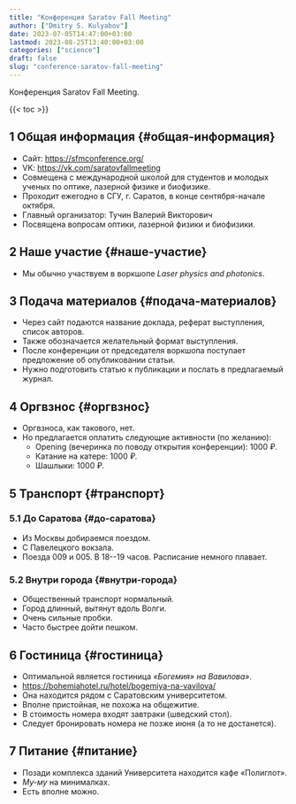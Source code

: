 ```yaml
---
title: "Конференция Saratov Fall Meeting"
author: ["Dmitry S. Kulyabov"]
date: 2023-07-05T14:47:00+03:00
lastmod: 2023-08-25T13:40:00+03:00
categories: ["science"]
draft: false
slug: "conference-saratov-fall-meeting"
---
```


Конференция Saratov Fall Meeting.

<!--more-->

{{< toc >}}


## <span class="section-num">1</span> Общая информация {#общая-информация}

-   Сайт: <https://sfmconference.org/>
-   VK: <https://vk.com/saratovfallmeeting>
-   Совмещена с международной школой для студентов и молодых ученых по оптике, лазерной физике и биофизике.
-   Проходит ежегодно в СГУ, г. Саратов, в конце сентября-начале октября.
-   Главный организатор: Тучин Валерий Викторович
-   Посвящена вопросам оптики, лазерной физики и биофизики.


## <span class="section-num">2</span> Наше участие {#наше-участие}

-   Мы обычно участвуем в воркшопе _Laser physics and photonics_.


## <span class="section-num">3</span> Подача материалов {#подача-материалов}

-   Через сайт подаются название доклада, реферат выступления, список авторов.
-   Также обозначается желательный формат выступления.
-   После конференции от председателя воркшопа поступает предложение об опубликовании статьи.
-   Нужно подготовить статью к публикации и послать в предлагаемый журнал.


## <span class="section-num">4</span> Оргвзнос {#оргвзнос}

-   Оргвзноса, как такового, нет.
-   Но предлагается оплатить следующие активности (по желанию):
    -   Opening (вечеринка по поводу открытия конференции): 1000 ₽.
    -   Катание на катере: 1000 ₽.
    -   Шашлыки: 1000 ₽.


## <span class="section-num">5</span> Транспорт {#транспорт}


### <span class="section-num">5.1</span> До Саратова {#до-саратова}

-   Из Москвы добираемся поездом.
-   С Павелецкого вокзала.
-   Поезда 009 и 005. В 18--19 часов. Расписание немного плавает.


### <span class="section-num">5.2</span> Внутри города {#внутри-города}

-   Общественный транспорт нормальный.
-   Город длинный, вытянут вдоль Волги.
-   Очень сильные пробки.
-   Часто быстрее дойти пешком.


## <span class="section-num">6</span> Гостиница {#гостиница}

-   Оптимальной является гостиница _«Богемия» на Вавилова»_.
-   <https://bohemiahotel.ru/hotel/bogemiya-na-vavilova/>
-   Она находится рядом с Саратовским университетом.
-   Вполне пристойная, не похожа на общежитие.
-   В стоимость номера входят завтраки (шведский стол).
-   Следует бронировать номера не позже июня (а то не достанется).


## <span class="section-num">7</span> Питание {#питание}

-   Позади комплекса зданий Университета находится кафе «Полиглот».
-   _Му-му_ на минималках.
-   Есть вполне можно.
